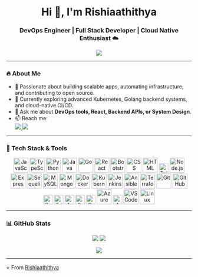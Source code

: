 <h1 align="center">Hi 👋, I'm Rishiaathithya</h1>
<h3 align="center">DevOps Engineer | Full Stack Developer | Cloud Native Enthusiast ☁️</h3>

<p align="center">
  <img src="https://readme-typing-svg.herokuapp.com?font=Fira+Code&size=22&duration=3000&center=true&vCenter=true&width=700&lines=%7C+Full+Stack+Developer+%7C+Go+Developer+%7C+DevOps+Engineer" />
</p>

---

### 🔥 About Me
- 🚀 Passionate about building scalable apps, automating infrastructure, and contributing to open source.
- 🧠 Currently exploring advanced Kubernetes, Golang backend systems, and cloud-native CI/CD.
- 💬 Ask me about **DevOps tools, React, Backend APIs, or System Design**.
- 📫 Reach me:  
  <a href="https://www.linkedin.com/in/rishiaathithya" target="_blank">
    <img src="https://img.shields.io/badge/LinkedIn-Connect-blue?logo=linkedin&logoColor=white&style=for-the-badge" />
  </a>
  <a href="mailto:rishiaathithya@gmail.com">
    <img src="https://img.shields.io/badge/Gmail-Email-c14438?logo=gmail&logoColor=white&style=for-the-badge" />
  </a>

---

### 🧰 Tech Stack & Tools

<p align="center">
  <!-- Languages -->
  <img src="https://cdn.jsdelivr.net/gh/devicons/devicon/icons/javascript/javascript-original.svg" width="40" alt="JavaScript"/>
  <img src="https://cdn.jsdelivr.net/gh/devicons/devicon/icons/typescript/typescript-original.svg" width="40" alt="TypeScript"/>
  <img src="https://cdn.jsdelivr.net/gh/devicons/devicon/icons/python/python-original.svg" width="40" alt="Python"/>
  <img src="https://cdn.jsdelivr.net/gh/devicons/devicon/icons/java/java-original.svg" width="40" alt="Java"/>
  <img src="https://cdn.jsdelivr.net/gh/devicons/devicon/icons/go/go-original.svg" width="40" alt="Go"/>

  <!-- Frontend -->
  <img src="https://cdn.jsdelivr.net/gh/devicons/devicon/icons/react/react-original.svg" width="40" alt="React"/>
  <img src="https://cdn.jsdelivr.net/gh/devicons/devicon/icons/bootstrap/bootstrap-original.svg" width="40" alt="Bootstrap"/>
  <img src="https://cdn.jsdelivr.net/gh/devicons/devicon/icons/css3/css3-original.svg" width="40" alt="CSS"/>
  <img src="https://cdn.jsdelivr.net/gh/devicons/devicon/icons/html5/html5-original.svg" width="40" alt="HTML"/>
  <img src="https://img.shields.io/badge/Tailwind_CSS-38B2AC?style=for-the-badge&logo=tailwind-css&logoColor=white" height="25" alt="Tailwind CSS"/>

  <!-- Backend -->
  <img src="https://cdn.jsdelivr.net/gh/devicons/devicon/icons/nodejs/nodejs-original.svg" width="40" alt="Node.js"/>
  <img src="https://cdn.jsdelivr.net/gh/devicons/devicon/icons/express/express-original.svg" width="40" alt="Express"/>
  <img src="https://cdn.jsdelivr.net/gh/devicons/devicon/icons/sequelize/sequelize-original.svg" width="40" alt="Sequelize"/>

  <!-- Databases -->
  <img src="https://cdn.jsdelivr.net/gh/devicons/devicon/icons/mysql/mysql-original.svg" width="40" alt="MySQL"/>
  <img src="https://cdn.jsdelivr.net/gh/devicons/devicon/icons/mongodb/mongodb-original.svg" width="40" alt="MongoDB"/>

  <!-- DevOps Tools -->
  <img src="https://cdn.jsdelivr.net/gh/devicons/devicon/icons/docker/docker-original.svg" width="40" alt="Docker"/>
  <img src="https://cdn.jsdelivr.net/gh/devicons/devicon/icons/kubernetes/kubernetes-plain.svg" width="40" alt="Kubernetes"/>
  <img src="https://cdn.jsdelivr.net/gh/devicons/devicon/icons/jenkins/jenkins-original.svg" width="40" alt="Jenkins"/>
  <img src="https://cdn.jsdelivr.net/gh/devicons/devicon/icons/ansible/ansible-original.svg" width="40" alt="Ansible"/>
  <img src="https://cdn.jsdelivr.net/gh/devicons/devicon/icons/terraform/terraform-original.svg" width="40" alt="Terraform"/>
  <img src="https://cdn.jsdelivr.net/gh/devicons/devicon/icons/git/git-original.svg" width="40" alt="Git"/>
  <img src="https://cdn.jsdelivr.net/gh/devicons/devicon/icons/github/github-original.svg" width="40" alt="GitHub"/>
  <img src="https://img.shields.io/badge/SonarQube-blue?logo=sonarqube&logoColor=white&style=for-the-badge" height="25" alt="SonarQube"/>
  <img src="https://img.shields.io/badge/Trivy-Scanner-007EC6?style=for-the-badge&logo=docker&logoColor=white" height="25" alt="Trivy"/>
  <img src="https://img.shields.io/badge/ArgoCD-orange?logo=argo&logoColor=white&style=for-the-badge" height="25" alt="ArgoCD"/>
  <img src="https://img.shields.io/badge/Prometheus-orange?logo=prometheus&logoColor=white&style=for-the-badge" height="25" alt="Prometheus"/>
  <img src="https://img.shields.io/badge/Grafana-black?logo=grafana&logoColor=orange&style=for-the-badge" height="25" alt="Grafana"/>

  <!-- Cloud & IDE -->
  <img src="https://cdn.jsdelivr.net/gh/devicons/devicon/icons/azure/azure-original.svg" width="40" alt="Azure"/>
  <img src="https://img.shields.io/badge/AWS-FF9900?style=for-the-badge&logo=amazonaws&logoColor=white" height="25" alt="AWS"/>
  <img src="https://cdn.jsdelivr.net/gh/devicons/devicon/icons/vscode/vscode-original.svg" width="40" alt="VSCode"/>
  <img src="https://cdn.jsdelivr.net/gh/devicons/devicon/icons/linux/linux-original.svg" width="40" alt="Linux"/>
</p>

---

### 📊 GitHub Stats
<p align="center">
  <img src="https://github-readme-stats.vercel.app/api?username=Rishiaathithya&show_icons=true&theme=radical&count_private=true" />
  <img src="https://github-readme-streak-stats.herokuapp.com/?user=Rishiaathithya&theme=radical" />
</p>

<p align="center">
  <img src="https://github-readme-stats.vercel.app/api/top-langs/?username=Rishiaathithya&layout=compact&theme=radical&langs_count=10" />
</p>

---

⭐️ From [Rishiaathithya](https://github.com/Rishiaathithya)
